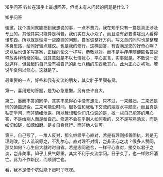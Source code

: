  
 知乎问答 各位在知乎上最想回答，但尚未有人问起的问题是什么？ 
 
 
 
 
 
 知乎问答 
 
 

 

 谢邀，找个提问就能拐到我想说的事，一点不费力。我在知乎只有一篇是真正涉及专业的。其他其实只能算是科普。我们实在太小众了，而且没有必要讲啥没人看得懂东西。所以就是理清一些原则的问题。自省调整好方向。写文章的同时也是整理本身思路，给同好留点建议。也是我的修行。这样回答，有否满足您的好奇心啊？您以后也该多写答案，正经向论文一样写，恭敬以对。而不是手痒痒随便匿名答些释放各样情绪的啦。诚其意就是不以七情扰心，平心直言，实事就是。不敢说一定就这样，但最起码自己没有被自己的乱七八糟的东西敝其心。此为正心之初功。若说华夏何以修心。这就是了。

 

 最重要的一点，好些和我有交流的朋友，其实肚子里颇有货。

 第一，喜用短句答题，是为心急惫懒。另有些许自大。

 第二，墨而不答的同学，其实不见得心中没有想法，只不过，一来藏拙，二来还是懒的通篇思索。三来可能没时间。很多位和我私下交流的朋友水平颇高。而且真是钻研学问，而非情绪泄露。所以我想和你们几位说的是，找一些自己能答的用心答，不是给别人而是给自己。修道不会在乎别人如何看的，又不是写鸡汤文，而是如切如磋，如琢如磨。是关自身修行。而非他人认可。

 第三，自己写了，一堆人反对，那么继续平心直对，若是有理则择善固执，若是无理则改。别人讥讽辱之，不乱尔心，直对理不对情，岂非正心之功？很多人赞同，那又如何？心生自大就时时自省。若是志同道合，一样平心直对，接交以君子之淡，岂非美事。知乎上戾气颇重。其实不利于交流学问。日子久了，也一样败坏消亡。此为不作新民，而顺则亡也。

 

 看，我不是借个坑就能下蛋吗？嘿嘿。 